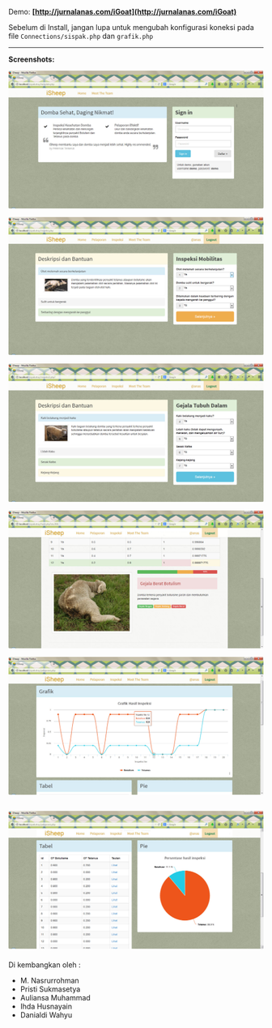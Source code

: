 Demo: **[http://jurnalanas.com/iGoat](http://jurnalanas.com/iGoat)**

Sebelum di Install, jangan lupa untuk mengubah konfigurasi koneksi pada file `Connections/sispak.php` dan `grafik.php`

----

**Screenshots:**

![Home](/gambar/home.jpg)

![Halaman Inspeksi](/gambar/inspeksi.jpg)

![Inspeksi](/gambar/inspeksi2.jpg)

![Hasil](/gambar/hasil.jpg)

![Pelaporan Grafik](/gambar/pelaporan1.jpg)

![Pelaporan tabel dan pie](/gambar/pelaporan2.jpg)
----

Di kembangkan oleh :

- M. Nasrurrohman 
- Pristi Sukmasetya 	
- Auliansa Muhammad 
- Ihda Husnayain 		
- Danialdi Wahyu	 	
	
